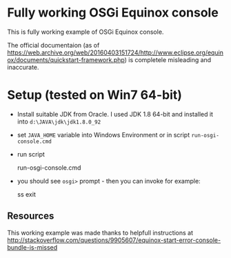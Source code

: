 Fully working OSGi Equinox console
==================================

This is fully working example of OSGi Equinox console.

The official documentaion (as of https://web.archive.org/web/20160403151724/http://www.eclipse.org/equinox/documents/quickstart-framework.php) is completele
misleading and inaccurate.

Setup (tested on Win7 64-bit)
=============================

* Install suitable JDK from Oracle. I used JDK 1.8 64-bit and installed
it into `d:\JAVA\jdk\jdk1.8.0_92`

* set `JAVA_HOME` variable into Windows Environment or in script
  `run-osgi-console.cmd`

* run script

	run-osgi-console.cmd

* you should see `osgi>` prompt - then you can invoke for example:

	ss
	exit





## Resources

This working example was made thanks to helpfull instructions
at http://stackoverflow.com/questions/9905607/equinox-start-error-console-bundle-is-missed


